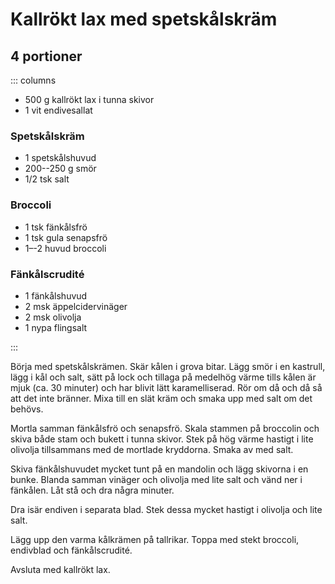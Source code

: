 # Kallrökt lax med spetskålskräm

## 4 portioner

::: columns

- 500 g kallrökt lax i tunna skivor
- 1 vit endivesallat

### Spetskålskräm

- 1 spetskålshuvud
- 200--250 g smör
- 1/2 tsk salt

### Broccoli

- 1 tsk fänkålsfrö
- 1 tsk gula senapsfrö
- 1–-2 huvud broccoli

### Fänkålscrudité

- 1 fänkålshuvud
- 2 msk äppelcidervinäger
- 2 msk olivolja
- 1 nypa flingsalt

 
:::

Börja med spetskålskrämen. Skär kålen i grova bitar. Lägg smör i en kastrull, lägg i kål
och salt, sätt på lock och tillaga på medelhög värme tills kålen är mjuk (ca. 30 minuter)
och har blivit lätt karamelliserad. Rör om då och då så att det inte bränner. Mixa till en
slät kräm och smaka upp med salt om det behövs.

Mortla samman fänkålsfrö och senapsfrö. Skala stammen på broccolin och skiva både stam och
bukett i tunna skivor. Stek på hög värme hastigt i lite olivolja tillsammans med de
mortlade kryddorna. Smaka av med salt.

Skiva fänkålshuvudet mycket tunt på en mandolin och lägg skivorna i en bunke. Blanda
samman vinäger och olivolja med lite salt och vänd ner i fänkålen. Låt stå och dra några
minuter.

Dra isär endiven i separata blad. Stek dessa mycket hastigt i olivolja och lite salt.

Lägg upp den varma kålkrämen på tallrikar. Toppa med stekt broccoli, endivblad och
fänkålscrudité.

Avsluta med kallrökt lax.
